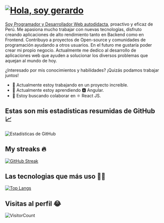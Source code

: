 # [![Hola, soy gerardo](https://readme-typing-svg.herokuapp.com?font=Source+Code+Pro&color=%2336BCF7&size=30&lines=Hola+%F0%9F%91%8B%2C+soy+Gerardo)](https://git.io/typing-svg)

[Soy Programador y Desarrollador Web autodidacta](https://chaicopadillag.github.io/), proactivo y eficaz de Perú. Me apasiona mucho trabajar con nuevas tecnologías, disfruto creando aplicaciones de alto rendimiento tanto en Backend como en Frontend.
Contribuyo a proyectos de Open-source y comunidades de programación ayudando a otros usuarios. En el futuro me gustaría poder crear mi propio negocio.
Actualmente me dedico al desarrollo de aplicaciones web que ayuden a solucionar los diversos problemas que aquejan al mundo de hoy.

¿Interesado por mis conocimientos y habilidades? ¡Quizás podamos trabajar juntos!

- 🔭 Actualmente estoy trabajando en un proyecto increible.
- 🌱 Actualmente estoy aprendiendo 🅰️ Angular.
- 👯 Estoy buscando colaborar en ⚛️ React JS.

## Estas son mis estadísticas resumidas de GitHub 📈
![Estadísticas de GitHub](https://github-readme-stats.vercel.app/api?username=chaicopadillag&theme=ayu-mirage&show_icons=true&count_private=true)

## My streaks 🔥

[![GitHub Streak](https://github-readme-streak-stats.herokuapp.com?user=chaicopadillag&count_private=true&theme=ayu-mirage&date_format=j%20M%5B%20Y%5D)](https://git.io/streak-stats)

## Las tecnologias que más uso 👨‍💻

[![Top Langs](https://github-readme-stats.vercel.app/api/top-langs/?username=chaicopadillag&theme=ayu-mirage&langs_count=6&layout=compact)](https://github.com/chaicopadillag/github-readme-stats)

## Visitas al perfil 😂
![VisitorCount](https://profile-counter.glitch.me/hernanreiq/count.svg)
